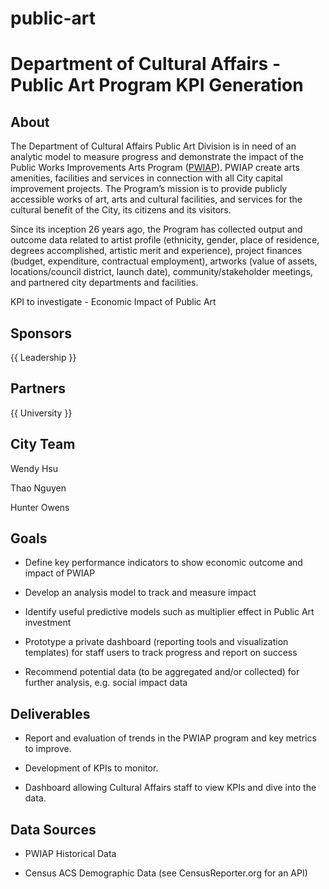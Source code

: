 # public-art

# Department of Cultural Affairs  - Public Art Program KPI Generation 

## About

The Department of Cultural Affairs Public Art Division is in need of an analytic model to measure progress and demonstrate the impact of the Public Works Improvements Arts Program ([PWIAP](http://culturela.org/percent-public-art/public-works-improvements-arts-program-pwiap/)). PWIAP create arts amenities, facilities and services in connection with all City capital improvement projects. The Program’s mission is to provide publicly accessible works of art, arts and cultural facilities, and services for the cultural benefit of the City, its citizens and its visitors. 

Since its inception 26 years ago, the Program has collected output and outcome data related to artist profile (ethnicity, gender, place of residence, degrees accomplished, artistic merit and experience), project finances (budget, expenditure, contractual employment), artworks (value of assets, locations/council district, launch date), community/stakeholder meetings, and partnered city departments and facilities.

KPI to investigate - Economic Impact of Public Art 

## Sponsors

{{ Leadership }} 

## Partners

{{ University }} 

## City Team

Wendy Hsu 

Thao Nguyen

Hunter Owens

## Goals

* Define key performance indicators to show economic outcome and impact of PWIAP

* Develop an analysis model to track and measure impact 

* Identify useful predictive models such as multiplier effect in Public Art investment

* Prototype a private dashboard (reporting tools and visualization templates) for staff users to track progress and report on success

* Recommend potential data (to be aggregated and/or collected) for further analysis, e.g. social impact data

## Deliverables

* Report and evaluation of trends in the PWIAP program and key metrics to improve.

* Development of KPIs to monitor. 

* Dashboard allowing Cultural Affairs staff to view KPIs and dive into the data.  

## Data Sources

* PWIAP Historical Data

* Census ACS Demographic Data (see CensusReporter.org for an API) 

